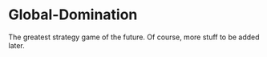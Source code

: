 Global-Domination
=================

The greatest strategy game of the future.  Of course, more stuff to be added later.
